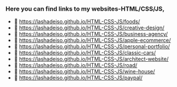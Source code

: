 ### Here you can find links to my websites-HTML/CSS/JS,


- 🔗 https://lashadeiso.github.io/HTML-CSS-JS/foods/
- 🔗 https://lashadeiso.github.io/HTML-CSS-JS/creative-design/
- 🔗 https://lashadeiso.github.io/HTML-CSS-JS/business-agency/
- 🔗 https://lashadeiso.github.io/HTML-CSS-JS/apple-ecommerce/
- 🔗 https://lashadeiso.github.io/HTML-CSS-JS/personal-portfolio/
- 🔗 https://lashadeiso.github.io/HTML-CSS-JS/classic-cars/
- 🔗 https://lashadeiso.github.io/HTML-CSS-JS/architect-website/
- 🔗 https://lashadeiso.github.io/HTML-CSS-JS/road/
- 🔗 https://lashadeiso.github.io/HTML-CSS-JS/wine-house/
- 🔗 https://lashadeiso.github.io/HTML-CSS-JS/paypal/

